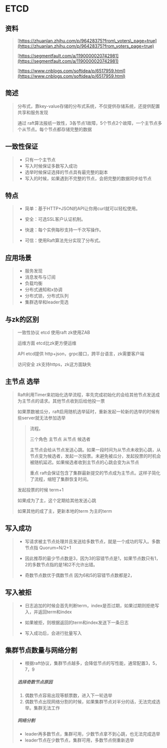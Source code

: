 # ETCD

## 资料

> [https://zhuanlan.zhihu.com/p/96428375?from\_voters\_page=true](https://zhuanlan.zhihu.com/p/96428375?from_voters_page=true)
>
> [https://segmentfault.com/a/1190000020742981](https://segmentfault.com/a/1190000020742981)
>
> [https://www.cnblogs.com/softidea/p/6517959.html](https://www.cnblogs.com/softidea/p/6517959.html)

## 简述

> 分布式，靠key-value存储的分布式系统，不仅提供存储系统，还提供配置共享和服务发现
>
> 通过 raft算法报纸一致性，3各节点1故障，5个节点2个故障，一个主节点多个从节点。每个节点都存储完整的数据

## 一致性保证

> * 只有一个主节点
> * 写入时候保证多数写入成功
> * 选举时候保证选择的节点具有最完整的副本
> * 写入的时候，如果遇到不完整的节点，会把完整的数据同步给节点

## 特点

> * 简单：基于HTTP+JSON的API让你用curl就可以轻松使用。
>
> * 安全：可选SSL客户认证机制。
>
> * 快速：每个实例每秒支持一千次写操作。
>
> * 可信：使用Raft算法充分实现了分布式。

## 应用场景

> * 服务发现
> * 消息发布与订阅
> * 负载均衡
> * 分布式通知和x协调
> * 分布式锁，分布式队列
> * 集群选举和leader竞选

## 与zk的区别

> 一致性协议  etcd 使用raft  zk使用ZAB
>
> 运维方面  etcd比zk更方便运维
>
> API etcd提供 http+json，grpc接口，跨平台语言，zk需要客户端
>
> 访问安全 zk支持https，zk这方面缺失

## 主节点 选举

> Raft利用Timer来初始化选举流程，率先完成初始化的会给其他节点发送成为主节点的请求。其他节点收到后给他投一票
>
> 如果票数被瓜分，raft启用随机选举延时，重新发起一轮新的选举的时候有些server就无法参加选举
>
> > 流程。
> >
> > 三个角色  主节点 从节点  候选者
> >
> > 主节点会给从节点发送心跳。如果一段时间为从节点未收到心跳，从节点变为候选者，发起一次投票。未避免被瓜分，发起投票的时机会被随机延迟。如果候选者收到主节点的心跳会变为从节点
> >
> > 重点 raft会保证包含了集群最新提交的节点成为主节点。这样子简化了流程，缩短了集群恢复时间。
>
> 发起投票的时候 term+1
>
> 如果成为了主，这个定期给其他发送心跳
>
> 如果其他的成了主，更新本地的term 为主的term

## 写入成功

> * 写请求被主节点处理并且发送给多数节点，就是一个成功的写入。多数节点指 Quorum=N/2+1
>
> * 因此推荐的最少节点数是3，因为3的容错节点是1，如果节点数只有1，2的多数节点指的是1和2不允许出错。
>
> * 奇数节点数优于偶数节点 因为6和5的容错节点数都是2，

## 写入被拒

> * 日志追加的时候会首先判断term，index是否过期，如果过期则拒绝写入，并返回term和index
>
> * 如果被拒，则根据返回的term和index发送下一条日志
>
> * 写入成功后，会进行批量写入

## 集群节点数量与网络分割

> * 根据raft协议，集群节点越多，会降低节点的写性能，通常配置3，5，7，9
>
> ##### 选择奇数节点原因
>
> 1. 偶数节点容易出现等额票数，进入下一轮选举
> 2. 偶数节点出现网络分割的时候，如果集群节点对半分的话，无法完成选举。集群无法工作
>
> ##### 网络分割
>
> * leader再多数节点，集群可用，少数节点拿不到心跳，也无法完成选举
> * leader节点在少数节点，集群可用，多数节点侧重新选举



